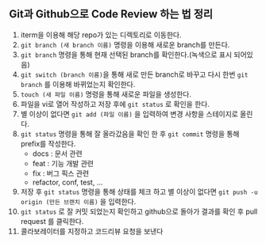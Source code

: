 ## Git과 Github으로 Code Review 하는 법 정리

1. iterm을 이용해 해당 repo가 있는 디렉토리로 이동한다.
2. `git branch (새 branch 이름)` 명령을 이용해 새로운 branch를 만든다.
3. `git branch` 명령을 통해 현재 선택된 branch를 확인한다.(녹색으로 표시 되어있음)
4. `git switch (branch 이름)`을 통해 새로 만든 branch로 바꾸고 다시 한번 `git branch` 를 이용해 바뀌었는지 확인한다.
5. `touch (새 파일 이름)` 명령을 통해 새로운 파일을 생성한다.
6. 파일을 vi로 열어 작성하고 저장 후에 `git status` 로 확인을 한다.
7. 별 이상이 없다면  `git add (파일 이름)` 을 입력하여 변경 사항을 스테이지로 올린다.
8. `git status` 명령을 통해 잘 올라갔음을 확인 한 후 `git commit` 명령을 통해 prefix를 작성한다.
	- docs : 문서 관련
	- feat : 기능 개발 관련
	- fix : 버그 픽스 관련
	- refactor, conf, test, ...
9. 저장 후 `git status` 명령을 통해 상태를 체크 하고 별 이상이 없다면 `git push -u origin (만든 브랜치 이름)` 을 입력한다.
10. `git status` 로 잘 커밋 되었는지 확인하고 github으로 돌아가 결과를 확인 후 pull request 를 클릭한다.
11. 콜라보레이터를 지정하고 코드리뷰 요청을 보낸다 
